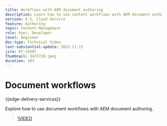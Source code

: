 ```yaml
---
title: Workflows with AEM document authoring
description: Learn how to use content workflows with AEM document authoring.
version: 6.5, Cloud Service
feature: Authoring
topic: Content Management
role: User, Developer
level: Beginner
doc-type: Technical Video
last-substantial-update: 2023-11-15
jira: KT-14487
thumbnail: 3425720.jpeg
duration: 103
---
```


# Document workflows

{{edge-delivery-services}}

Explore how to use document workflows with AEM document authoring.

>[!VIDEO](https://video.tv.adobe.com/v/3425720/?learn=on)
